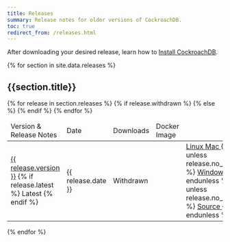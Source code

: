 ```yaml
---
title: Releases
summary: Release notes for older versions of CockroachDB.
toc: true
redirect_from: /releases.html
---
```


After downloading your desired release, learn how to [Install CockroachDB](../stable/install-cockroachdb.html).

{% for section in site.data.releases %}
## {{section.title}}
<table class="release-table">
<thead>
<tr>
  <td>Version &amp; Release Notes</td>
  <td>Date</td>
  <td class="os-release-cell">Downloads</td>
  <td>Docker Image</td>
</tr>
</thead>

<tbody>
{% for release in section.releases %}
    <tr {% if release.latest %}class="latest"{% endif %}>
        <td>
            <a href="{{ release.version }}.html">{{ release.version }}</a>
            {% if release.latest %}
                <span class="badge">Latest</span>
            {% endif %}
        </td>
        <td>{{ release.date }}</td>
        {% if release.withdrawn %}
            <td class="os-release-cell"><span class="badge badge-gray">Withdrawn</span></td>
            <td></td>
        {% else %}
            <td class="os-release-cell">
                <a class="os-release-link" href="https://binaries.cockroachdb.com/cockroach-{{ release.version }}.linux-amd64.tgz">
                    <i class="fa fa-linux" aria-hidden="true"></i> Linux
                </a>
                <wbr>
                <a class="os-release-link" href="https://binaries.cockroachdb.com/cockroach-{{ release.version }}.darwin-10.9-amd64.tgz">
                    <i class="fa fa-apple" aria-hidden="true"></i> Mac
                </a>
                {% unless release.no_windows %}
                    <wbr>
                    <a class="os-release-link" href="https://binaries.cockroachdb.com/cockroach-{{ release.version }}.windows-6.2-amd64.zip">
                        <i class="fa fa-windows" aria-hidden="true"></i> Windows
                    </a>
                {% endunless %}
                {% unless release.no_source %}
                <a href="https://binaries.cockroachdb.com/cockroach-{{ release.version }}.src.tgz">
                    <i class="fa fa-file-archive-o" aria-hidden="true"></i> Source
                </a>
                {% endunless %}
            </td>
            <td>
                <code>cockroachdb/cockroach{% if release.testing %}-unstable{% endif %}:{{ release.version }}</code>                
            </td>
        {% endif %}
    </tr>
{% endfor %}
</tbody>
</table>
{% endfor %}
